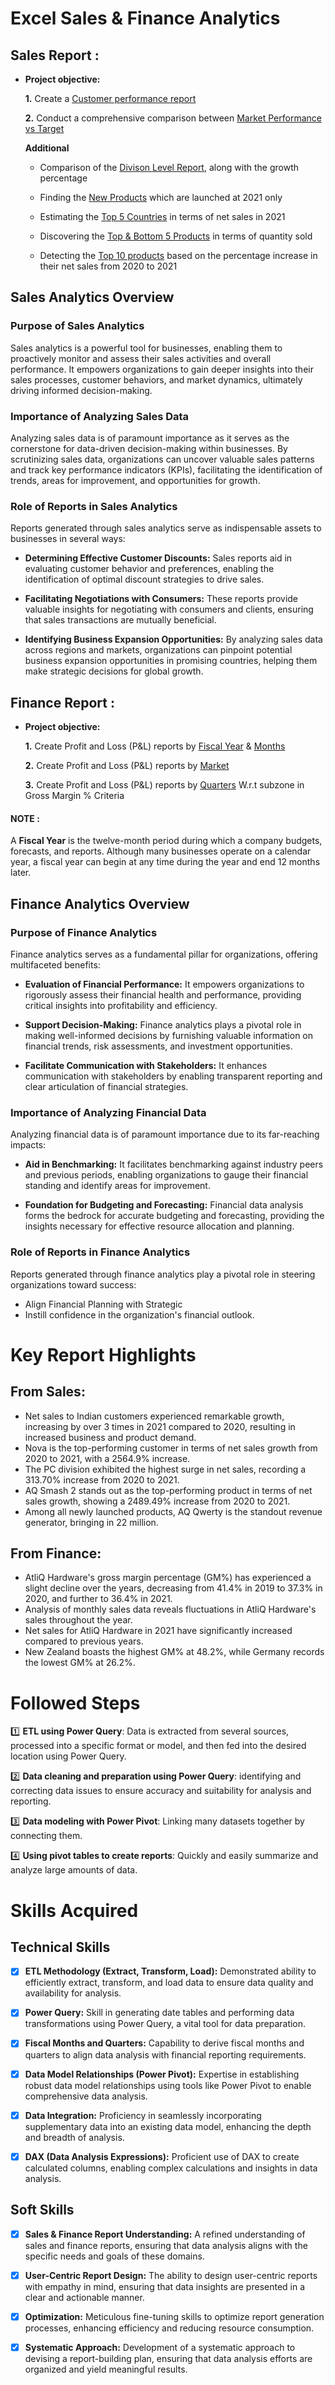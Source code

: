 # Excel Sales & Finance Analytics
## Sales Report :


- **Project objective:** 

    **1.** Create a [Customer performance report](https://github.com/imSaiPavan27/Excel-Sales-Analytics/blob/main/Sales_Reports/Customer%20Performance%20Report.pdf)
  
    **2.** Conduct a comprehensive comparison between [Market Performance vs Target](https://github.com/imSaiPavan27/Excel-Sales-Analytics/blob/main/Sales_Reports/Market%20Performance%20vs%20Target.pdf)
   
    **Additional**

   + Comparison of the [Divison Level Report](https://github.com/imSaiPavan27/Excel-Sales-Analytics/blob/main/Sales_Reports/Division%20Level%20Report.pdf), along with the growth percentage

   + Finding the [New Products](https://github.com/imSaiPavan27/Excel-Sales-Analytics/blob/main/Sales_Reports/New%20Products%20-%202021.pdf) which are launched at 2021 only

   + Estimating the [Top 5 Countries](https://github.com/imSaiPavan27/Excel-Sales-Analytics/blob/main/Sales_Reports/Top%205%20Countries.pdf) in terms of net sales in 2021
     
   + Discovering the [Top & Bottom 5 Products](https://github.com/imSaiPavan27/Excel-Sales-Analytics/blob/main/Sales_Reports/Top%20%26%20Bottom%205%20Products.pdf) in terms of quantity sold

   + Detecting the [Top 10 products](https://github.com/imSaiPavan27/Excel-Sales-Analytics/blob/main/Sales_Reports/Top%2010%20Products.pdf) based on the percentage increase in their net sales from 2020 to 2021

## Sales Analytics Overview

### Purpose of Sales Analytics
Sales analytics is a powerful tool for businesses, enabling them to proactively monitor and assess their sales activities and overall performance. It empowers organizations to gain deeper insights into their sales processes, customer behaviors, and market dynamics, ultimately driving informed decision-making.

### Importance of Analyzing Sales Data
Analyzing sales data is of paramount importance as it serves as the cornerstone for data-driven decision-making within businesses. By scrutinizing sales data, organizations can uncover valuable sales patterns and track key performance indicators (KPIs), facilitating the identification of trends, areas for improvement, and opportunities for growth.

### Role of Reports in Sales Analytics
Reports generated through sales analytics serve as indispensable assets to businesses in several ways:

- **Determining Effective Customer Discounts:** Sales reports aid in evaluating customer behavior and preferences, enabling the identification of optimal discount strategies to drive sales.

- **Facilitating Negotiations with Consumers:** These reports provide valuable insights for negotiating with consumers and clients, ensuring that sales transactions are mutually beneficial.

- **Identifying Business Expansion Opportunities:** By analyzing sales data across regions and markets, organizations can pinpoint potential business expansion opportunities in promising countries, helping them make strategic decisions for global growth.



## Finance Report :

- **Project objective:** 

    **1.** Create Profit and Loss (P&L) reports by [Fiscal Year](https://github.com/imSaiPavan27/Excel-Sales-Analytics/blob/main/P%26L_Reports/P%26L%20Statement%20By%20Fiscal%20Year.pdf) & [Months](https://github.com/imSaiPavan27/Excel-Sales-Analytics/blob/main/P%26L_Reports/P%26L%20Statement%20By%20Months.pdf)

   **2.** Create Profit and Loss (P&L) reports by [Market](https://github.com/imSaiPavan27/Excel-Sales-Analytics/blob/main/P%26L_Reports/P%26L%20Statement%20By%20Market.pdf)

     **3.** Create Profit and Loss (P&L) reports by [Quarters](https://github.com/imSaiPavan27/Excel-Sales-Analytics/blob/main/P%26L_Reports/P%26L%20Statement%20By%20Quarters-%20Sub_Zone.pdf) W.r.t subzone in Gross Margin % Criteria

#### NOTE : 
A **Fiscal Year** is the twelve-month period during which a company budgets, forecasts, and reports. Although many businesses operate on a calendar year, a fiscal year can begin at any time during the year and end 12 months later.

## Finance Analytics Overview

### Purpose of Finance Analytics
Finance analytics serves as a fundamental pillar for organizations, offering multifaceted benefits:

- **Evaluation of Financial Performance:** It empowers organizations to rigorously assess their financial health and performance, providing critical insights into profitability and efficiency.

- **Support Decision-Making:** Finance analytics plays a pivotal role in making well-informed decisions by furnishing valuable information on financial trends, risk assessments, and investment opportunities.

- **Facilitate Communication with Stakeholders:** It enhances communication with stakeholders by enabling transparent reporting and clear articulation of financial strategies.

### Importance of Analyzing Financial Data
Analyzing financial data is of paramount importance due to its far-reaching impacts:

- **Aid in Benchmarking:** It facilitates benchmarking against industry peers and previous periods, enabling organizations to gauge their financial standing and identify areas for improvement.

- **Foundation for Budgeting and Forecasting:** Financial data analysis forms the bedrock for accurate budgeting and forecasting, providing the insights necessary for effective resource allocation and planning.

### Role of Reports in Finance Analytics
Reports generated through finance analytics play a pivotal role in steering organizations toward success:

- Align Financial Planning with Strategic
- Instill confidence in the organization's financial outlook.

# Key Report Highlights

## From Sales:
- Net sales to Indian customers experienced remarkable growth, increasing by over 3 times in 2021 compared to 2020, resulting in increased business and product demand.
- Nova is the top-performing customer in terms of net sales growth from 2020 to 2021, with a 2564.9% increase.
- The PC division exhibited the highest surge in net sales, recording a 313.70% increase from 2020 to 2021.
- AQ Smash 2 stands out as the top-performing product in terms of net sales growth, showing a 2489.49% increase from 2020 to 2021.
- Among all newly launched products, AQ Qwerty is the standout revenue generator, bringing in 22 million.

## From Finance:
- AtliQ Hardware's gross margin percentage (GM%) has experienced a slight decline over the years, decreasing from 41.4% in 2019 to 37.3% in 2020, and further to 36.4% in 2021.
- Analysis of monthly sales data reveals fluctuations in AtliQ Hardware's sales throughout the year.
- Net sales for AtliQ Hardware in 2021 have significantly increased compared to previous years.
- New Zealand boasts the highest GM% at 48.2%, while Germany records the lowest GM% at 26.2%.




# Followed Steps
1️⃣ **ETL using Power Query**: Data is extracted from several sources, processed into a specific format or model, and then fed into the desired location using Power Query.

2️⃣ **Data cleaning and preparation using Power Query**: identifying and correcting data issues to ensure accuracy and suitability for analysis and reporting.

3️⃣ **Data modeling with Power Pivot**: Linking many datasets together by connecting them.

4️⃣ **Using pivot tables to create reports**: Quickly and easily summarize and analyze large amounts of data.



# Skills Acquired

## Technical Skills

- [x] **ETL Methodology (Extract, Transform, Load):** Demonstrated ability to efficiently extract, transform, and load data to ensure data quality and availability for analysis.

- [x]  **Power Query:** Skill in generating date tables and performing data transformations using Power Query, a vital tool for data preparation.

- [x] **Fiscal Months and Quarters:** Capability to derive fiscal months and quarters to align data analysis with financial reporting requirements.

- [x] **Data Model Relationships (Power Pivot):** Expertise in establishing robust data model relationships using tools like Power Pivot to enable comprehensive data analysis.

- [x]  **Data Integration:** Proficiency in seamlessly incorporating supplementary data into an existing data model, enhancing the depth and breadth of analysis.

- [x] **DAX (Data Analysis Expressions):** Proficient use of DAX to create calculated columns, enabling complex calculations and insights in data analysis.

## Soft Skills

- [x] **Sales & Finance Report Understanding:** A refined understanding of sales and finance reports, ensuring that data analysis aligns with the specific needs and goals of these domains.

- [x] **User-Centric Report Design:** The ability to design user-centric reports with empathy in mind, ensuring that data insights are presented in a clear and actionable manner.

- [x] **Optimization:** Meticulous fine-tuning skills to optimize report generation processes, enhancing efficiency and reducing resource consumption.

- [x]  **Systematic Approach:** Development of a systematic approach to devising a report-building plan, ensuring that data analysis efforts are organized and yield meaningful results.

